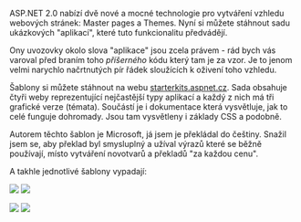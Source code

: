 <!-- dcterms:identifier = aspnetcz#72 -->
<!-- dcterms:title = Stáhněte si šablony pro ASP.NET 2.0 -->
<!-- dcterms:abstract = ASP.NET 2.0 nabízí dvě nové a mocné technologie pro vytváření vzhledu webových stránek: Master pages a Themes. Nyní si můžete stáhnout sadu ukázkových "aplikací", které tuto funkcionalitu předvádějí. -->
<!-- np9:categoryId = 1 -->
<!-- x4w:category = Programování -->
<!-- np9:authorId = 1 -->
<!-- np9:authorEmail = michal.valasek@altairis.cz -->
<!-- dcterms:creator = Michal Altair Valášek -->
<!-- dcterms:created = 2006-01-05T20:40:41.977+01:00 -->
<!-- dcterms:dateAccepted = 2006-01-05T20:40:41.977+01:00 -->

ASP.NET 2.0 nabízí dvě nové a mocné technologie pro vytváření vzhledu webových stránek: Master pages a Themes. Nyní si můžete stáhnout sadu ukázkových "aplikací", které tuto funkcionalitu předvádějí.

Ony uvozovky okolo slova "aplikace" jsou zcela právem - rád bych vás varoval před braním toho *příšerného* kódu který tam je za vzor. Je to jenom velmi narychlo načrtnutých pír řádek sloužících k oživení toho vzhledu.

Šablony si můžete stáhnout na webu [starterkits.aspnet.cz](http://starterkits.aspnet.cz/Downloads/Product.aspx?ProductID=16). Sada obsahuje čtyři weby reprezentující nejčastější typy aplikací a každý z nich má tři grafické verze (témata). Součástí je i dokumentace která vysvětluje, jak to celé funguje dohromady. Jsou tam vysvětleny i základy CSS a podobně.

Autorem těchto šablon je Microsoft, já jsem je překládal do češtiny. Snažil jsem se, aby překlad byl smysluplný a užíval výrazů které se běžně používají, místo vytváření novotvarů a překladů "za každou cenu".

A takhle jednotlivé šablony vypadají:

![](https://www.cdn.altairis.cz/Blog/2006/20060105-Commerce.gif) ![](https://www.cdn.altairis.cz/Blog/2006/20060105-Corporate.gif)

![](https://www.cdn.altairis.cz/Blog/2006/20060105-Personal.gif) ![](https://www.cdn.altairis.cz/Blog/2006/20060105-SmallBusiness.gif)